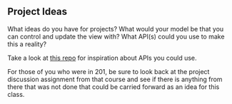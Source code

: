## Project Ideas

What ideas do you have for projects? What would your model be that you can control and update the view with? What API(s) could you use to make this a reality?

Take a look at [this repo](https://github.com/toddmotto/public-apis) for inspiration about APIs you could use.

For those of you who were in 201, be sure to look back at the project discussion assignment from that course and see if there is anything from there that was not done that could be carried forward as an idea for this class.
